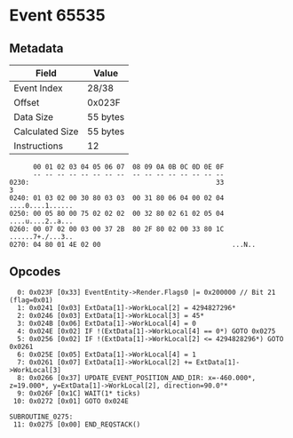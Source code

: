 # Event 65535

## Metadata

| Field           | Value    |
|-----------------|----------|
| Event Index     | 28/38    |
| Offset          | 0x023F   |
| Data Size       | 55 bytes |
| Calculated Size | 55 bytes |
| Instructions    | 12       |

```
      00 01 02 03 04 05 06 07  08 09 0A 0B 0C 0D 0E 0F
      -- -- -- -- -- -- -- --  -- -- -- -- -- -- -- --
0230:                                               33                 3
0240: 01 03 02 00 30 80 03 03  00 31 80 06 04 00 02 04  ....0....1......
0250: 00 05 80 00 75 02 02 02  00 32 80 02 61 02 05 04  ....u....2..a...
0260: 00 07 02 00 03 00 37 2B  80 2F 80 02 00 33 80 1C  ......7+./...3..
0270: 04 80 01 4E 02 00                                 ...N..          
```

## Opcodes

```
  0: 0x023F [0x33] EventEntity->Render.Flags0 |= 0x200000 // Bit 21 (flag=0x01)
  1: 0x0241 [0x03] ExtData[1]->WorkLocal[2] = 4294827296*
  2: 0x0246 [0x03] ExtData[1]->WorkLocal[3] = 45*
  3: 0x024B [0x06] ExtData[1]->WorkLocal[4] = 0
  4: 0x024E [0x02] IF !(ExtData[1]->WorkLocal[4] == 0*) GOTO 0x0275
  5: 0x0256 [0x02] IF !(ExtData[1]->WorkLocal[2] <= 4294828296*) GOTO 0x0261
  6: 0x025E [0x05] ExtData[1]->WorkLocal[4] = 1
  7: 0x0261 [0x07] ExtData[1]->WorkLocal[2] += ExtData[1]->WorkLocal[3]
  8: 0x0266 [0x37] UPDATE_EVENT_POSITION_AND_DIR: x=-460.000*, z=19.000*, y=ExtData[1]->WorkLocal[2], direction=90.0°*
  9: 0x026F [0x1C] WAIT(1* ticks)
 10: 0x0272 [0x01] GOTO 0x024E

SUBROUTINE_0275:
 11: 0x0275 [0x00] END_REQSTACK()
```
